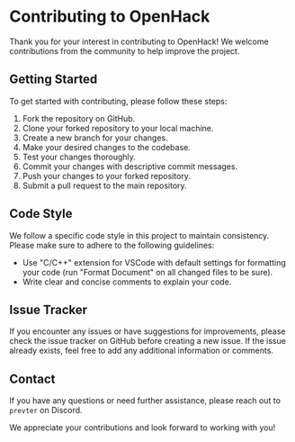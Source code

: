 # Contributing to OpenHack

Thank you for your interest in contributing to OpenHack! We welcome contributions from the community to help improve the project.

## Getting Started

To get started with contributing, please follow these steps:

1. Fork the repository on GitHub.
2. Clone your forked repository to your local machine.
3. Create a new branch for your changes.
4. Make your desired changes to the codebase.
5. Test your changes thoroughly.
6. Commit your changes with descriptive commit messages.
7. Push your changes to your forked repository.
8. Submit a pull request to the main repository.

## Code Style

We follow a specific code style in this project to maintain consistency. Please make sure to adhere to the following guidelines:

- Use "C/C++" extension for VSCode with default settings for formatting your code (run "Format Document" on all changed files to be sure).
- Write clear and concise comments to explain your code.

## Issue Tracker

If you encounter any issues or have suggestions for improvements, please check the issue tracker on GitHub before creating a new issue. If the issue already exists, feel free to add any additional information or comments.

## Contact

If you have any questions or need further assistance, please reach out to `prevter` on Discord.

We appreciate your contributions and look forward to working with you!
